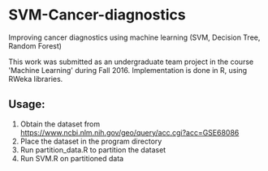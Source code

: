 # SVM-Cancer-diagnostics
Improving cancer diagnostics using machine learning (SVM, Decision Tree, Random Forest)

This work was submitted as an undergraduate team project in the course 'Machine Learning' during Fall 2016. Implementation is done in R, using RWeka libraries. 

## Usage:
1) Obtain the dataset from https://www.ncbi.nlm.nih.gov/geo/query/acc.cgi?acc=GSE68086
2) Place the dataset in the program directory 
3) Run partition_data.R to partition the dataset
4) Run SVM.R on partitioned data 
